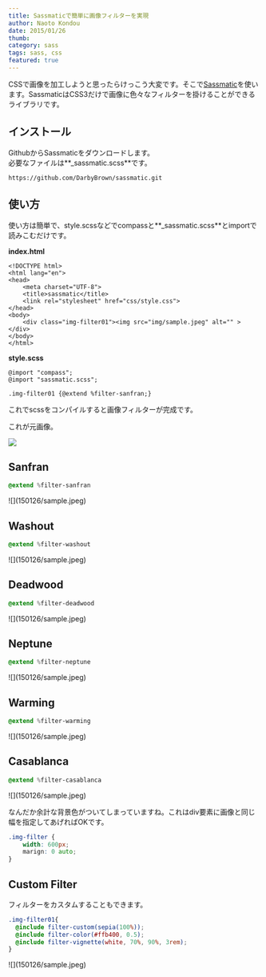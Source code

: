 ```yaml
---
title: Sassmaticで簡単に画像フィルターを実現
author: Naoto Kondou
date: 2015/01/26
thumb:
category: sass
tags: sass, css
featured: true
---
```


CSSで画像を加工しようと思ったらけっこう大変です。そこで[Sassmatic](http://sassmatic.com/?utm_content=bufferea092&utm_medium=social&utm_source=twitter.com&utm_campaign=buffer)を使います。SassmaticはCSS3だけで画像に色々なフィルターを掛けることができるライブラリです。

## インストール
GithubからSassmaticをダウンロードします。<br>
必要なファイルは**_sassmatic.scss**です。

```
https://github.com/DarbyBrown/sassmatic.git
```

## 使い方
使い方は簡単で、style.scssなどでcompassと**_sassmatic.scss**とimportで読みこむだけです。

**index.html**

```
<!DOCTYPE html>
<html lang="en">
<head>
	<meta charset="UTF-8">
	<title>sassmatic</title>
	<link rel="stylesheet" href="css/style.css">
</head>
<body>
	<div class="img-filter01"><img src="img/sample.jpeg" alt="" ></div>
</body>
</html>
```

**style.scss**

```
@import "compass";
@import "sassmatic.scss";

.img-filter01 {@extend %filter-sanfran;}
```

これでscssをコンパイルすると画像フィルターが完成です。

これが元画像。

![](150126/sample.jpeg)

## Sanfran
```sass
@extend %filter-sanfran
```

 <div class="img-filter img-filter01">
![](150126/sample.jpeg)
 </div>

## Washout
```sass
@extend %filter-washout
```

 <div class="img-filter img-filter02">
![](150126/sample.jpeg)
 </div>

## Deadwood
```sass
@extend %filter-deadwood
```

 <div class="img-filter img-filter03">
![](150126/sample.jpeg)
 </div>

## Neptune
```sass
@extend %filter-neptune
```

 <div class="img-filter img-filter04">
![](150126/sample.jpeg)
 </div>

## Warming
```sass
@extend %filter-warming
```

 <div class="img-filter img-filter05">
![](150126/sample.jpeg)
 </div>

## Casablanca
```sass
@extend %filter-casablanca
```

 <div class="img-filter img-filter06">
![](150126/sample.jpeg)
 </div>

なんだか余計な背景色がついてしまっていますね。これはdiv要素に画像と同じ幅を指定してあげればOKです。

```css
.img-filter {
	width: 600px;
	marign: 0 auto;
}
```

## Custom Filter
フィルターをカスタムすることもできます。

```scss
.img-filter01{
  @include filter-custom(sepia(100%));
  @include filter-color(#ffb400, 0.5);
  @include filter-vignette(white, 70%, 90%, 3rem);
}
```

 <div class="img-filter img-filter07">
![](150126/sample.jpeg)
 </div>

